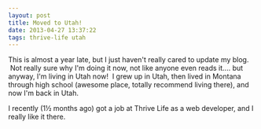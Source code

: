 ```yaml
---
layout: post
title: Moved to Utah!
date: 2013-04-27 13:37:22
tags: thrive-life utah
---
```

This is almost a year late, but I just haven't really cared to update my blog.  Not really sure why I'm doing it now, not like anyone even reads it.... but anyway, I'm living in Utah now!  I grew up in Utah, then lived in Montana through high school (awesome place, totally recommend living there), and now I'm back in Utah.

I recently (1½ months ago) got a job at Thrive Life as a web developer, and I really like it there.